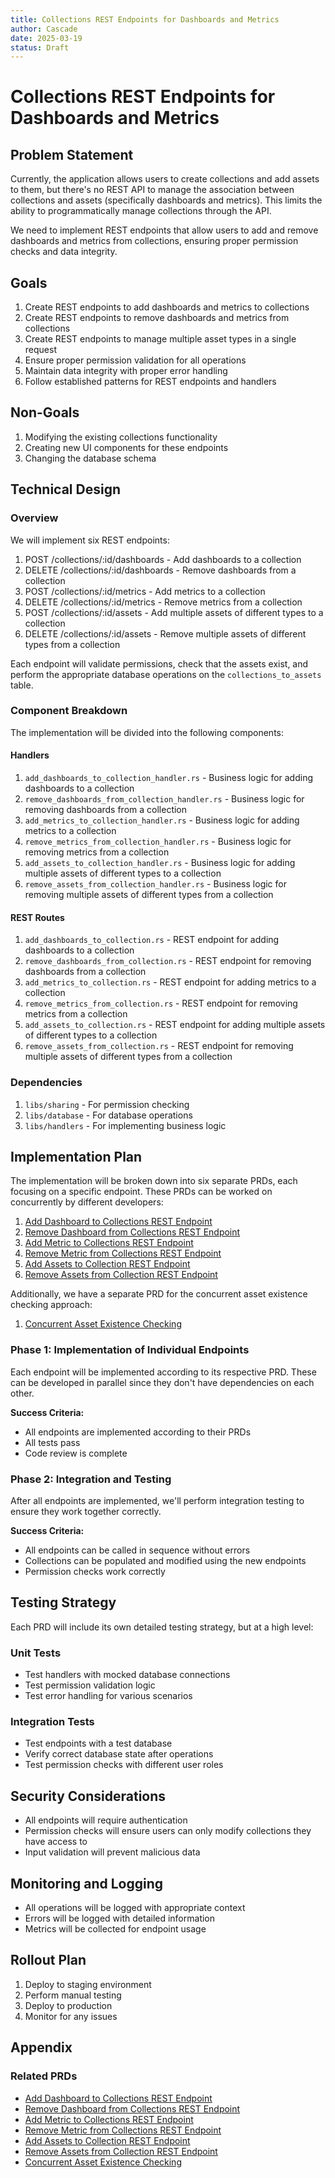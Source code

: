 ```yaml
---
title: Collections REST Endpoints for Dashboards and Metrics
author: Cascade
date: 2025-03-19
status: Draft
---
```


# Collections REST Endpoints for Dashboards and Metrics

## Problem Statement

Currently, the application allows users to create collections and add assets to them, but there's no REST API to manage the association between collections and assets (specifically dashboards and metrics). This limits the ability to programmatically manage collections through the API.

We need to implement REST endpoints that allow users to add and remove dashboards and metrics from collections, ensuring proper permission checks and data integrity.

## Goals

1. Create REST endpoints to add dashboards and metrics to collections
2. Create REST endpoints to remove dashboards and metrics from collections
3. Create REST endpoints to manage multiple asset types in a single request
4. Ensure proper permission validation for all operations
5. Maintain data integrity with proper error handling
6. Follow established patterns for REST endpoints and handlers

## Non-Goals

1. Modifying the existing collections functionality
2. Creating new UI components for these endpoints
3. Changing the database schema

## Technical Design

### Overview

We will implement six REST endpoints:

1. POST /collections/:id/dashboards - Add dashboards to a collection
2. DELETE /collections/:id/dashboards - Remove dashboards from a collection
3. POST /collections/:id/metrics - Add metrics to a collection
4. DELETE /collections/:id/metrics - Remove metrics from a collection
5. POST /collections/:id/assets - Add multiple assets of different types to a collection
6. DELETE /collections/:id/assets - Remove multiple assets of different types from a collection

Each endpoint will validate permissions, check that the assets exist, and perform the appropriate database operations on the `collections_to_assets` table.

### Component Breakdown

The implementation will be divided into the following components:

#### Handlers

1. `add_dashboards_to_collection_handler.rs` - Business logic for adding dashboards to a collection
2. `remove_dashboards_from_collection_handler.rs` - Business logic for removing dashboards from a collection
3. `add_metrics_to_collection_handler.rs` - Business logic for adding metrics to a collection
4. `remove_metrics_from_collection_handler.rs` - Business logic for removing metrics from a collection
5. `add_assets_to_collection_handler.rs` - Business logic for adding multiple assets of different types to a collection
6. `remove_assets_from_collection_handler.rs` - Business logic for removing multiple assets of different types from a collection

#### REST Routes

1. `add_dashboards_to_collection.rs` - REST endpoint for adding dashboards to a collection
2. `remove_dashboards_from_collection.rs` - REST endpoint for removing dashboards from a collection
3. `add_metrics_to_collection.rs` - REST endpoint for adding metrics to a collection
4. `remove_metrics_from_collection.rs` - REST endpoint for removing metrics from a collection
5. `add_assets_to_collection.rs` - REST endpoint for adding multiple assets of different types to a collection
6. `remove_assets_from_collection.rs` - REST endpoint for removing multiple assets of different types from a collection

### Dependencies

1. `libs/sharing` - For permission checking
2. `libs/database` - For database operations
3. `libs/handlers` - For implementing business logic

## Implementation Plan

The implementation will be broken down into six separate PRDs, each focusing on a specific endpoint. These PRDs can be worked on concurrently by different developers:

1. [Add Dashboard to Collections REST Endpoint](api_add_dashboard_to_collections.md)
2. [Remove Dashboard from Collections REST Endpoint](api_remove_dashboard_from_collections.md)
3. [Add Metric to Collections REST Endpoint](api_add_metric_to_collections.md)
4. [Remove Metric from Collections REST Endpoint](api_remove_metric_from_collections.md)
5. [Add Assets to Collection REST Endpoint](api_add_assets_to_collection.md)
6. [Remove Assets from Collection REST Endpoint](api_remove_assets_from_collection.md)

Additionally, we have a separate PRD for the concurrent asset existence checking approach:

1. [Concurrent Asset Existence Checking](concurrent_asset_existence_checking.md)

### Phase 1: Implementation of Individual Endpoints

Each endpoint will be implemented according to its respective PRD. These can be developed in parallel since they don't have dependencies on each other.

**Success Criteria:**

- All endpoints are implemented according to their PRDs
- All tests pass
- Code review is complete

### Phase 2: Integration and Testing

After all endpoints are implemented, we'll perform integration testing to ensure they work together correctly.

**Success Criteria:**

- All endpoints can be called in sequence without errors
- Collections can be populated and modified using the new endpoints
- Permission checks work correctly

## Testing Strategy

Each PRD will include its own detailed testing strategy, but at a high level:

### Unit Tests

- Test handlers with mocked database connections
- Test permission validation logic
- Test error handling for various scenarios

### Integration Tests

- Test endpoints with a test database
- Verify correct database state after operations
- Test permission checks with different user roles

## Security Considerations

- All endpoints will require authentication
- Permission checks will ensure users can only modify collections they have access to
- Input validation will prevent malicious data

## Monitoring and Logging

- All operations will be logged with appropriate context
- Errors will be logged with detailed information
- Metrics will be collected for endpoint usage

## Rollout Plan

1. Deploy to staging environment
2. Perform manual testing
3. Deploy to production
4. Monitor for any issues

## Appendix

### Related PRDs

- [Add Dashboard to Collections REST Endpoint](api_add_dashboard_to_collections.md)
- [Remove Dashboard from Collections REST Endpoint](api_remove_dashboard_from_collections.md)
- [Add Metric to Collections REST Endpoint](api_add_metric_to_collections.md)
- [Remove Metric from Collections REST Endpoint](api_remove_metric_from_collections.md)
- [Add Assets to Collection REST Endpoint](api_add_assets_to_collection.md)
- [Remove Assets from Collection REST Endpoint](api_remove_assets_from_collection.md)
- [Concurrent Asset Existence Checking](concurrent_asset_existence_checking.md)
